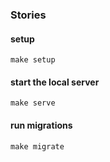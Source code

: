 ### Stories

#### setup
```
make setup
```

#### start the local server
```
make serve
```

#### run migrations
```
make migrate
```